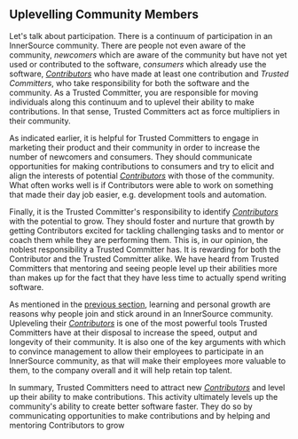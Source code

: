 ## Uplevelling Community Members 

Let's talk about participation. There is a continuum of participation in an
InnerSource community. There are people not even aware of the community,
_newcomers_ which are aware of the community but have not yet used or contributed
to the software, _consumers_ which already use the software, [_Contributors_][CO Introduction] who
have made at least one contribution and _Trusted Committers_, who take responsibility for both
the software and the community. As a Trusted Committer, you are responsible for moving
individuals along this continuum and to uplevel their ability to make
contributions. In that sense, Trusted Committers act as force multipliers in their community. 

As indicated earlier, it is helpful for Trusted Committers to engage in marketing their
product and their community in order to increase the number of newcomers and
consumers. They should communicate opportunities for making contributions to
consumers and try to elicit and align the interests of potential [_Contributors_][CO Introduction]
with those of the community. What often works well is if Contributors were able
to work on something that made their day job easier, e.g. development tools and automation.

Finally, it is the Trusted Committer's responsibility to identify [_Contributors_][CO Introduction] with the
potential to grow.  They should foster and nurture that growth by getting
Contributors excited for tackling challenging tasks and to mentor or coach them
while they are performing them. This is, in our opinion, the noblest
responsibility a Trusted Committer has. It is rewarding for both the Contributor and the
Trusted Committer alike. We have heard from Trusted Committers that mentoring and seeing people level up
their abilities more than makes up for the fact that they have less time to
actually spend writing software. 

As mentioned in the [previous section](https://github.com/InnerSourceCommons/InnerSourceLearningPath/blob/master/trusted-committer/03-keeping-the-community-healthy.md), learning and personal growth are reasons
why people join and stick around in an InnerSource community. Upleveling their
[_Contributors_][CO Introduction] is one of the most powerful tools Trusted Committers have at their disposal to
increase the speed, output and longevity of their community. It is also one of
the key arguments with which to convince management to allow their employees to
participate in an InnerSource community, as that will make their employees more 
valuable to them, to the company overall and it will help retain top talent.

In summary, Trusted Committers need to attract new [_Contributors_][CO Introduction] and level up their ability to
make contributions.  This activity ultimately levels up the community's ability to create
better software faster. They do so by communicating opportunities to make 
contributions and by helping and mentoring Contributors to grow

[CO Introduction]: https://github.com/InnerSourceCommons/InnerSourceLearningPath/blob/master/contributor/01-introduction-article.md
